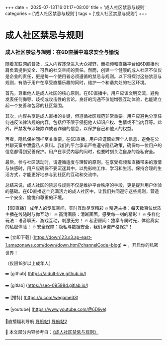 +++
date = '2025-07-13T16:01:17+08:00'
title = '成人社区禁忌与规则'
categories = ['成人社区禁忌与规则']
tags = ['成人社区禁忌与规则']
+++

# 成人社区禁忌与规则

### 成人社区禁忌与规则：在6D直播中追求安全与愉悦

随着互联网的普及，成人内容逐渐进入大众视野，而视频和直播平台如6D直播也肩负着提供安全、可靠的社交空间的责任。然而，创建一个健康的成人社区不仅仅是企业的责任，更是每一个使用者必须遵循的禁忌与规则。以下将探讨这些禁忌与规则，有助于用户在享受直播乐趣的同时，维护一个和谐共处的社区环境。

首先，尊重他人是成人社区的核心原则。在6D直播中，用户应该文明交流，避免发表任何侮辱、歧视或攻击性的言论。良好的沟通不仅能增强互动体验，也能建立起一个友善和包容的社区氛围。

其次，内容共享是成人直播的关键，但遵循社区规范非常重要。用户应避免分享任何违反法律法规的内容，包括但不限于侵犯他人知识产权、色情或不当内容等。此外，严禁发布涉嫌欺诈或者诈骗的信息，以保护自己和他人的权益。

再者，隐私保护同样至关重要。在6D直播，用户应谨慎处理个人信息，避免在公共聊天室中泄露私人资料。我们的平台承诺严格遵守隐私政策，确保每一位用户的信息都得到妥善保护。用户在享受内容的同时，也要时刻关注自身的隐私安全。

最后，参与社区活动时，请遵循适度与理智的原则。在享受视频和直播带来的激情与快感时，用户应确保不要沉迷其中，以免影响工作、学习和生活。保持合理的生活方式，才能更好地参与到社区的互动和交流中。

总结来说，成人社区的禁忌与规则不仅是维护平台秩序的手段，更是提升用户体验的基础。在6D直播这个充满活力的成人社区中，让我们共同遵守这些规则，营造一个安全、愉悦和尊重的环境。

【6D直播】
成年人的专属空间，实时互动尽享精彩
🔥 精选主播：每天数百位优质主播在线随时与你互动！
🔥 高清画质：清晰画面，感受每一刻的精彩！
🔥 多样化玩法：语音聊天、游戏互动，刺激无穷！
🔥 私密房间：独享专属时光，体验真实的私密体验！
🔥 安全保障：隐私与数据安全，我们承诺严格保护！

➡️ [立即下载] (https://down123.s3.ap-east-1.amazonaws.com/down/down.html?channelCode=blog) ⬅️ ，开启你的私密世界！

（仅限18岁以上成年人）

➡️ [github] (https://aldult-live.github.io/)

➡️ [gitlab] (https://seo-09598d.gitlab.io/)

➡️ [推特] (https://x.com/wegame33)

➡️ [youtube] (https://www.youtube.com/@6Dlive)

🔞直播福利导航 [导航站1](https://webstack-86085a.gitlab.io/) [导航站2](https://onlygit123-2.github.io/)


📘 本文部分内容参考自：[《成人社区禁忌与规则》](https://github.com/tangtoutiaovv/live)

---
